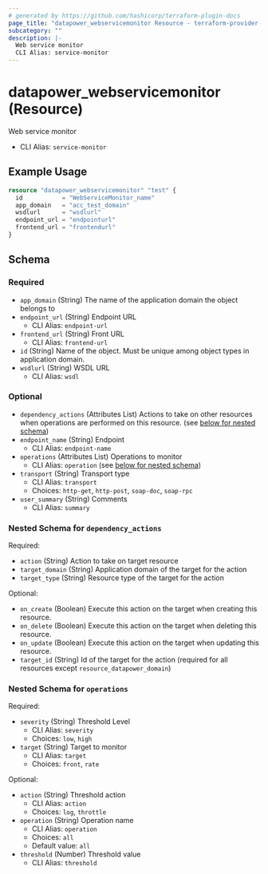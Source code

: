 ```yaml
---
# generated by https://github.com/hashicorp/terraform-plugin-docs
page_title: "datapower_webservicemonitor Resource - terraform-provider-datapower"
subcategory: ""
description: |-
  Web service monitor
  CLI Alias: service-monitor
---
```


# datapower_webservicemonitor (Resource)

Web service monitor
  - CLI Alias: `service-monitor`

## Example Usage

```terraform
resource "datapower_webservicemonitor" "test" {
  id           = "WebServiceMonitor_name"
  app_domain   = "acc_test_domain"
  wsdlurl      = "wsdlurl"
  endpoint_url = "endpointurl"
  frontend_url = "frontendurl"
}
```

<!-- schema generated by tfplugindocs -->
## Schema

### Required

- `app_domain` (String) The name of the application domain the object belongs to
- `endpoint_url` (String) Endpoint URL
  - CLI Alias: `endpoint-url`
- `frontend_url` (String) Front URL
  - CLI Alias: `frontend-url`
- `id` (String) Name of the object. Must be unique among object types in application domain.
- `wsdlurl` (String) WSDL URL
  - CLI Alias: `wsdl`

### Optional

- `dependency_actions` (Attributes List) Actions to take on other resources when operations are performed on this resource. (see [below for nested schema](#nestedatt--dependency_actions))
- `endpoint_name` (String) Endpoint
  - CLI Alias: `endpoint-name`
- `operations` (Attributes List) Operations to monitor
  - CLI Alias: `operation` (see [below for nested schema](#nestedatt--operations))
- `transport` (String) Transport type
  - CLI Alias: `transport`
  - Choices: `http-get`, `http-post`, `soap-doc`, `soap-rpc`
- `user_summary` (String) Comments
  - CLI Alias: `summary`

<a id="nestedatt--dependency_actions"></a>
### Nested Schema for `dependency_actions`

Required:

- `action` (String) Action to take on target resource
- `target_domain` (String) Application domain of the target for the action
- `target_type` (String) Resource type of the target for the action

Optional:

- `on_create` (Boolean) Execute this action on the target when creating this resource.
- `on_delete` (Boolean) Execute this action on the target when deleting this resource.
- `on_update` (Boolean) Execute this action on the target when updating this resource.
- `target_id` (String) Id of the target for the action (required for all resources except `resource_datapower_domain`)


<a id="nestedatt--operations"></a>
### Nested Schema for `operations`

Required:

- `severity` (String) Threshold Level
  - CLI Alias: `severity`
  - Choices: `low`, `high`
- `target` (String) Target to monitor
  - CLI Alias: `target`
  - Choices: `front`, `rate`

Optional:

- `action` (String) Threshold action
  - CLI Alias: `action`
  - Choices: `log`, `throttle`
- `operation` (String) Operation name
  - CLI Alias: `operation`
  - Choices: `all`
  - Default value: `all`
- `threshold` (Number) Threshold value
  - CLI Alias: `threshold`
